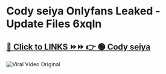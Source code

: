 
 # Cody seiya Onlyfans Leaked - Update Files 6xqln

## <h2><a href="https://clipsfans.com/Cody_seiya&ref=git">🔗 Click to LINKS ⏩⏩ 👉 🟢 Cody seiya </a></h2>

<a href="https://clipsfans.com/Cody_seiya&ref=git" rel="nofollow" data-target="animated-image.originalLink"><img src="https://i.ibb.co.com/xMMVF88/686577567.gif" alt="Viral Video Original" style="max-width: 100%; display: inline-block;" data-target="animated-image.originalImage"></a>

